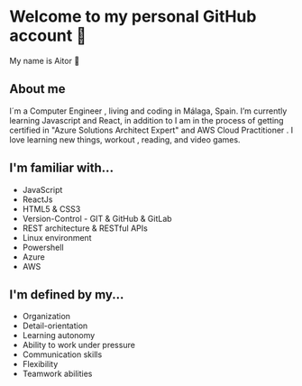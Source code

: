 # Welcome to my personal GitHub account 🤗

My name is Aitor  👋

## About me
I´m a Computer Engineer , living and coding in Málaga, Spain. I’m currently learning Javascript and React, in addition to I am in the process of getting certified in "Azure Solutions Architect Expert" and AWS Cloud Practitioner . I love learning new things, workout , reading, and video games. 

## I'm familiar with...
+ JavaScript 
+ ReactJs
+ HTML5 & CSS3  
+ Version-Control - GIT & GitHub & GitLab
+ REST architecture & RESTful APIs
+ Linux environment
+ Powershell
+ Azure 
+ AWS

## I'm defined by my...

+ Organization
+ Detail-orientation
+ Learning autonomy
+ Ability to work under pressure
+ Communication skills
+ Flexibility
+ Teamwork abilities



 


